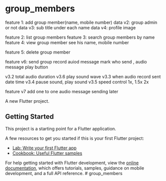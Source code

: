 # group_members

feature 1: add group member(name, mobile number)
data v2: group admin or not
data v3: sub title under each name
data v4: profile image 

feature 2: list group members
feature 3: search group members by name
feature 4: view group member 
  see his name, mobile number

feature 5: delete group member 

feature v6: 
 send group record auiod message 
   mark who send , audio message play button 

v3.2  total audio duration 
v3.6  play sound wave 
v3.3 when audio record sent date time
v3.4 pause sound, play sound
v3.5 speed control 1x, 1.5x 2x
  
feature v7
 add one to one audio message sending later 

A new Flutter project.

## Getting Started

This project is a starting point for a Flutter application.

A few resources to get you started if this is your first Flutter project:

- [Lab: Write your first Flutter app](https://docs.flutter.dev/get-started/codelab)
- [Cookbook: Useful Flutter samples](https://docs.flutter.dev/cookbook)

For help getting started with Flutter development, view the
[online documentation](https://docs.flutter.dev/), which offers tutorials,
samples, guidance on mobile development, and a full API reference.
#   g r o u p _ m e m b e r s  
 